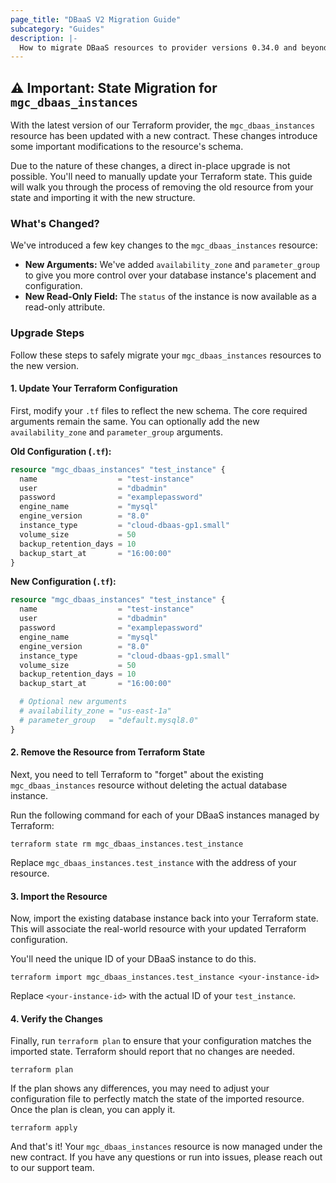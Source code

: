 ```yaml
---
page_title: "DBaaS V2 Migration Guide"
subcategory: "Guides"
description: |-
  How to migrate DBaaS resources to provider versions 0.34.0 and beyond. This guide will walk you through the process of removing the old resource from your state and importing it with the new structure.
---
```


## ⚠️ Important: State Migration for `mgc_dbaas_instances`

With the latest version of our Terraform provider, the `mgc_dbaas_instances` resource has been updated with a new contract. These changes introduce some important modifications to the resource's schema.

Due to the nature of these changes, a direct in-place upgrade is not possible. You'll need to manually update your Terraform state. This guide will walk you through the process of removing the old resource from your state and importing it with the new structure.

### What's Changed?

We've introduced a few key changes to the `mgc_dbaas_instances` resource:

- **New Arguments:** We've added `availability_zone` and `parameter_group` to give you more control over your database instance's placement and configuration.
- **New Read-Only Field:** The `status` of the instance is now available as a read-only attribute.

### Upgrade Steps

Follow these steps to safely migrate your `mgc_dbaas_instances` resources to the new version.

#### 1. Update Your Terraform Configuration

First, modify your `.tf` files to reflect the new schema. The core required arguments remain the same. You can optionally add the new `availability_zone` and `parameter_group` arguments.

**Old Configuration (`.tf`):**

```terraform
resource "mgc_dbaas_instances" "test_instance" {
  name                  = "test-instance"
  user                  = "dbadmin"
  password              = "examplepassword"
  engine_name           = "mysql"
  engine_version        = "8.0"
  instance_type         = "cloud-dbaas-gp1.small"
  volume_size           = 50
  backup_retention_days = 10
  backup_start_at       = "16:00:00"
}
```

**New Configuration (`.tf`):**

```terraform
resource "mgc_dbaas_instances" "test_instance" {
  name                  = "test-instance"
  user                  = "dbadmin"
  password              = "examplepassword"
  engine_name           = "mysql"
  engine_version        = "8.0"
  instance_type         = "cloud-dbaas-gp1.small"
  volume_size           = 50
  backup_retention_days = 10
  backup_start_at       = "16:00:00"

  # Optional new arguments
  # availability_zone = "us-east-1a"
  # parameter_group   = "default.mysql8.0"
}
```

#### 2. Remove the Resource from Terraform State

Next, you need to tell Terraform to "forget" about the existing `mgc_dbaas_instances` resource without deleting the actual database instance.

Run the following command for each of your DBaaS instances managed by Terraform:

```shell
terraform state rm mgc_dbaas_instances.test_instance
```

Replace `mgc_dbaas_instances.test_instance` with the address of your resource.

#### 3. Import the Resource

Now, import the existing database instance back into your Terraform state. This will associate the real-world resource with your updated Terraform configuration.

You'll need the unique ID of your DBaaS instance to do this.

```shell
terraform import mgc_dbaas_instances.test_instance <your-instance-id>
```

Replace `<your-instance-id>` with the actual ID of your `test_instance`.

#### 4. Verify the Changes

Finally, run `terraform plan` to ensure that your configuration matches the imported state. Terraform should report that no changes are needed.

```shell
terraform plan
```

If the plan shows any differences, you may need to adjust your configuration file to perfectly match the state of the imported resource. Once the plan is clean, you can apply it.

```shell
terraform apply
```

And that's it! Your `mgc_dbaas_instances` resource is now managed under the new contract. If you have any questions or run into issues, please reach out to our support team.

